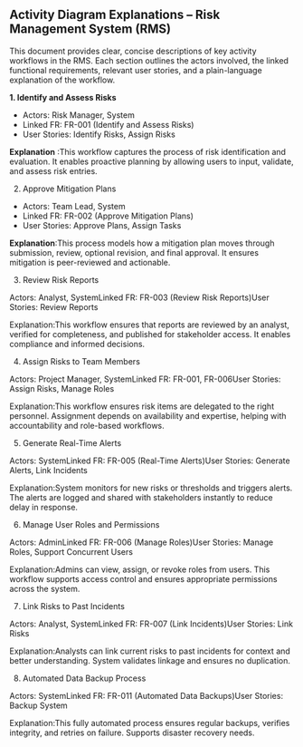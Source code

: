 ## Activity Diagram Explanations – Risk Management System (RMS)

This document provides clear, concise descriptions of key activity workflows in the RMS. Each section outlines the actors involved, the linked functional requirements, relevant user stories, and a plain-language explanation of the workflow.

**1. Identify and Assess Risks**

- Actors: Risk Manager, System
- Linked FR: FR-001 (Identify and Assess Risks)
- User Stories: Identify Risks, Assign Risks

**Explanation** :This workflow captures the process of risk identification and evaluation. It enables proactive planning by allowing users to input, validate, and assess risk entries.

2. Approve Mitigation Plans

- Actors: Team Lead, System
- Linked FR: FR-002 (Approve Mitigation Plans)
- User Stories: Approve Plans, Assign Tasks

**Explanation**:This process models how a mitigation plan moves through submission, review, optional revision, and final approval. It ensures mitigation is peer-reviewed and actionable.

3. Review Risk Reports

Actors: Analyst, SystemLinked FR: FR-003 (Review Risk Reports)User Stories: Review Reports

Explanation:This workflow ensures that reports are reviewed by an analyst, verified for completeness, and published for stakeholder access. It enables compliance and informed decisions.

4. Assign Risks to Team Members

Actors: Project Manager, SystemLinked FR: FR-001, FR-006User Stories: Assign Risks, Manage Roles

Explanation:This workflow ensures risk items are delegated to the right personnel. Assignment depends on availability and expertise, helping with accountability and role-based workflows.

5. Generate Real-Time Alerts

Actors: SystemLinked FR: FR-005 (Real-Time Alerts)User Stories: Generate Alerts, Link Incidents

Explanation:System monitors for new risks or thresholds and triggers alerts. The alerts are logged and shared with stakeholders instantly to reduce delay in response.

6. Manage User Roles and Permissions

Actors: AdminLinked FR: FR-006 (Manage Roles)User Stories: Manage Roles, Support Concurrent Users

Explanation:Admins can view, assign, or revoke roles from users. This workflow supports access control and ensures appropriate permissions across the system.

7. Link Risks to Past Incidents

Actors: Analyst, SystemLinked FR: FR-007 (Link Incidents)User Stories: Link Risks

Explanation:Analysts can link current risks to past incidents for context and better understanding. System validates linkage and ensures no duplication.

8. Automated Data Backup Process

Actors: SystemLinked FR: FR-011 (Automated Data Backups)User Stories: Backup System

Explanation:This fully automated process ensures regular backups, verifies integrity, and retries on failure. Supports disaster recovery needs.
